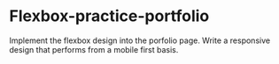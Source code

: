 # Flexbox-practice-portfolio

Implement the flexbox design into the porfolio page.
Write a responsive design that performs from a mobile first basis.
